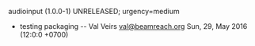 audioinput (1.0.0-1) UNRELEASED; urgency=medium
  * testing packaging
 -- Val Veirs <val@beamreach.org> Sun, 29, May 2016 (12:0:0 +0700)
